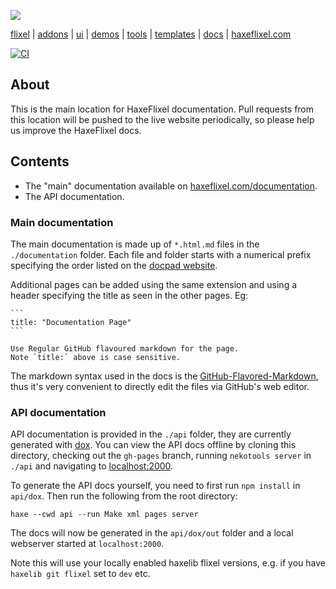 ![](https://raw.github.com/HaxeFlixel/haxeflixel.com/master/src/files/images/flixel-logos/flixel-docs.png)

[flixel](https://github.com/HaxeFlixel/flixel) | [addons](https://github.com/HaxeFlixel/flixel-addons) | [ui](https://github.com/HaxeFlixel/flixel-ui) | [demos](https://github.com/HaxeFlixel/flixel-demos) | [tools](https://github.com/HaxeFlixel/flixel-tools) | [templates](https://github.com/HaxeFlixel/flixel-templates) | [docs](https://github.com/HaxeFlixel/flixel-docs) | [haxeflixel.com](https://github.com/HaxeFlixel/haxeflixel.com)

[![CI](https://img.shields.io/github/actions/workflow/status/HaxeFlixel/flixel-docs/main.yml?branch=master&logo=github)](https://github.com/HaxeFlixel/flixel-docs/actions?query=workflow%3ACI)

## About

This is the main location for HaxeFlixel documentation. Pull requests from this location will be pushed to the live website periodically, so please help us improve the HaxeFlixel docs.

## Contents

* The "main" documentation available on [haxeflixel.com/documentation](https://haxeflixel.com/documentation).
* The API documentation.

### Main documentation

The main documentation is made up of `*.html.md` files in the `./documentation` folder. Each file and folder starts with a numerical prefix specifying the order listed on the [docpad website](https://github.com/HaxeFlixel/haxeflixel.com).

Additional pages can be added using the same extension and using a header specifying the title as seen in the other pages. Eg:

	```
	title: "Documentation Page"
	```
	
	Use Regular GitHub flavoured markdown for the page.
	Note `title:` above is case sensitive.

The markdown syntax used in the docs is the  [GitHub-Flavored-Markdown](https://help.github.com/articles/github-flavored-markdown), thus it's very convenient to directly edit the files via GitHub's web editor. 

### API documentation
	
API documentation is provided in the `./api` folder, they are currently generated with [dox](https://github.com/HaxeFlixel/dox). You can view the API docs offline by cloning this directory, checking out the `gh-pages` branch, running `nekotools server` in `./api` and navigating to [localhost:2000](http://localhost:2000/).

To generate the API docs yourself, you need to first run `npm install` in `api/dox`. Then run the following from the root directory:

```
haxe --cwd api --run Make xml pages server
```

The docs will now be generated in the `api/dox/out` folder and a local webserver started at `localhost:2000`.

Note this will use your locally enabled haxelib flixel versions, e.g. if you have `haxelib git flixel` set to `dev` etc.
